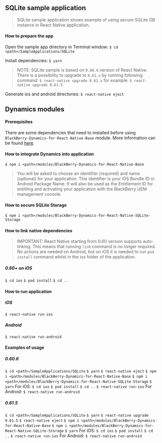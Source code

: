 ## SQLite sample application
> SQLite sample application shows example of using secure SQLite DB instance in React Native application.

#### How to prepare the app
Open the sample app directory in Terminal window:
`$ cd <path>/SampleApplications/SQLite`

Install dependencies:
`$ yarn`

> NOTE: SQLite sample is based on `0.60.6` version of React Native. There is a possibility to upgrade to `0.61.x` by running following command:
`$ react-native upgrade 0.61.x`
for example:
`$ react-native upgrade 0.61.5`

Generate ios and android directories:
`$ react-native eject`

## Dynamics modules
#### Prerequisites
There are some dependencies that need to installed before using `BlackBerry-Dynamics-for-React-Native-Base` module. More information can be found [here](https://github.com/blackberry/BlackBerry-Dynamics-React-Native-SDK/tree/master/modules/BlackBerry-Dynamics-for-React-Native-Base#Preconditions).
#### How to integrate Dynamics into application
	$ npm i <path>/modules/BlackBerry-Dynamics-for-React-Native-Base
	
> You will be asked to choose an identifier (required) and name (optional) for your application. This identifier is your iOS Bundle ID or Android Package Name. It will also be used as the Entitlement ID for entitling and activating your application with the BlackBerry UEM management console.

#### How to secure SQLite Storage
	$ npm i <path>/modules/BlackBerry-Dynamics-for-React-Native-SQLite-Storage

#### How to link native dependencies
> IMPORTANT: React Native starting from 0.60 version supports auto-linking. This means that running `link` command is no longer required. 
> No actions are needed on Android, but on iOS it is needed to run `pod install` command whilst in the ios folder of the application. 

##### 0.60+ on iOS
`$ cd ios`
`$ pod install`
`$ cd ..`

#### How to run application
##### iOS
`$ react-native run-ios`

##### Android
`$ react-native run-android`

#### Examples of usage
##### 0.60.6
`$ cd <path>/SampleApplications/SQLite`
`$ yarn`
`$ react-native eject`
`$ npm i <path>/modules/BlackBerry-Dynamics-for-React-Native-Base`
`$ npm i <path>/modules/BlackBerry-Dynamics-for-React-Native-SQLite-Storage`
`$ yarn`
For iOS:
`$ cd ios`
`$ pod install`
`$ cd ..`
`$ react-native run-ios`
For Android:
`$ react-native run-android`
##### 0.61.5
`$ cd <path>/SampleApplications/SQLite`
`$ yarn`
`$ react-native upgrade 0.61.5`
`$ react-native eject`
`$ npm i <path>/modules/BlackBerry-Dynamics-for-React-Native-Base`
`$ npm i <path>/modules/BlackBerry-Dynamics-for-React-Native-SQLite-Storage`
`$ yarn`
For iOS:
`$ cd ios`
`$ pod install`
`$ cd ..`
`$ react-native run-ios`
For Android:
`$ react-native run-android`
